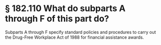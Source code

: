 # § 182.110   What do subparts A through F of this part do?

Subparts A through F specify standard policies and procedures to carry out the Drug-Free Workplace Act of 1988 for financial assistance awards.






